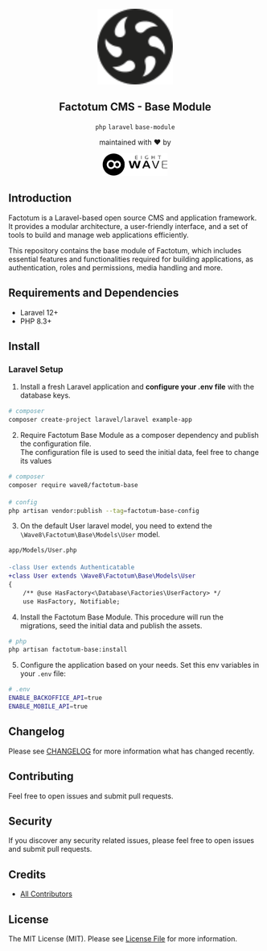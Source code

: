 <div align="center">

<br>


<img src="docs/static/factotumcms-logo.svg" alt="Logo" width="150" />
<br>

## Factotum CMS - Base Module

`php` `laravel` `base-module`

maintained with ❤️ by

<img src="docs/static/8wave.svg" alt="Logo" width="130"/>

</div>

## Introduction
Factotum is a Laravel-based open source CMS and application framework. It provides a modular architecture, a user-friendly interface, and a set of tools to build and manage web applications efficiently.
<br>

This repository contains the base module of Factotum, which includes essential features and functionalities required for building applications, as authentication, roles and permissions, media handling and more.

## Requirements and Dependencies
- Laravel 12+
- PHP 8.3+


## Install
### Laravel Setup

1. Install a fresh Laravel application and **configure your .env file** with the database keys.
```bash
# composer
composer create-project laravel/laravel example-app
```

2. Require Factotum Base Module as a composer dependency and publish the configuration file. <br>The configuration file is used to seed the initial data, feel free to change its values

```bash
# composer
composer require wave8/factotum-base

# config
php artisan vendor:publish --tag=factotum-base-config
```
3. On the default User laravel model, you need to extend the `\Wave8\Factotum\Base\Models\User` model. 
```diff
app/Models/User.php

-class User extends Authenticatable
+class User extends \Wave8\Factotum\Base\Models\User
{
    /** @use HasFactory<\Database\Factories\UserFactory> */
    use HasFactory, Notifiable;
```
4. Install the Factotum Base Module. This procedure will run the migrations, seed the initial data and publish the assets.
```bash
# php
php artisan factotum-base:install
```

5. Configure the application based on your needs. Set this env variables in your `.env` file:
```bash
# .env
ENABLE_BACKOFFICE_API=true
ENABLE_MOBILE_API=true
```
## Changelog

Please see [CHANGELOG](CHANGELOG.md) for more information what has changed recently.

## Contributing

Feel free to open issues and submit pull requests.

## Security

If you discover any security related issues, please feel free to open issues and submit pull requests.

## Credits

- [All Contributors](../../contributors)

## License

The MIT License (MIT). Please see [License File](LICENSE.md) for more information.
